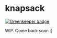 # knapsack

[![Greenkeeper badge](https://badges.greenkeeper.io/brandonjpierce/knapsack.svg)](https://greenkeeper.io/)

WIP. Come back soon :)
